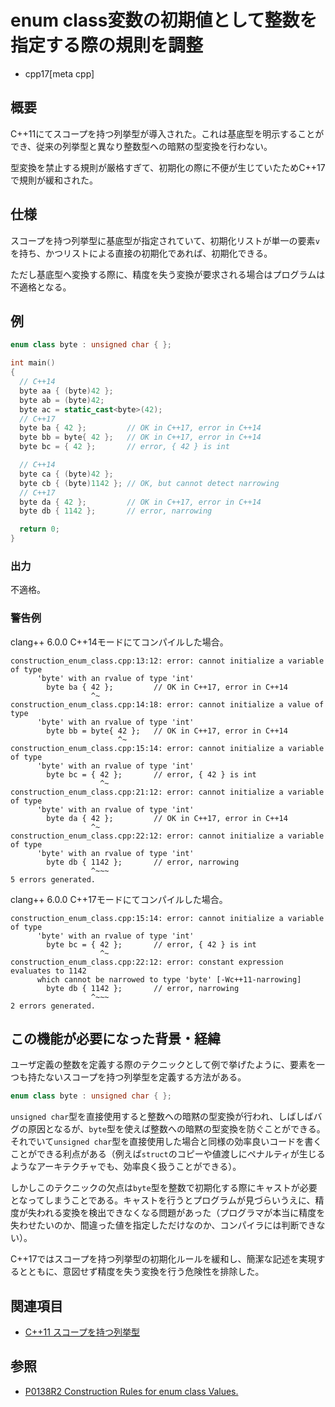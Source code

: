 # enum class変数の初期値として整数を指定する際の規則を調整
* cpp17[meta cpp]

## 概要
C++11にてスコープを持つ列挙型が導入された。これは基底型を明示することができ、従来の列挙型と異なり整数型への暗黙の型変換を行わない。

型変換を禁止する規則が厳格すぎて、初期化の際に不便が生じていたためC++17で規則が緩和された。

## 仕様
スコープを持つ列挙型に基底型が指定されていて、初期化リストが単一の要素`v`を持ち、かつリストによる直接の初期化であれば、初期化できる。

ただし基底型へ変換する際に、精度を失う変換が要求される場合はプログラムは不適格となる。


## 例
```cpp example
enum class byte : unsigned char { };

int main()
{
  // C++14
  byte aa { (byte)42 };
  byte ab = (byte)42;
  byte ac = static_cast<byte>(42);
  // C++17
  byte ba { 42 };         // OK in C++17, error in C++14
  byte bb = byte{ 42 };   // OK in C++17, error in C++14
  byte bc = { 42 };       // error, { 42 } is int

  // C++14
  byte ca { (byte)42 };
  byte cb { (byte)1142 }; // OK, but cannot detect narrowing
  // C++17
  byte da { 42 };         // OK in C++17, error in C++14
  byte db { 1142 };       // error, narrowing

  return 0;
}
```

### 出力
不適格。

### 警告例
clang++ 6.0.0 C++14モードにてコンパイルした場合。

```
construction_enum_class.cpp:13:12: error: cannot initialize a variable of type
      'byte' with an rvalue of type 'int'
        byte ba { 42 };         // OK in C++17, error in C++14
                  ^~
construction_enum_class.cpp:14:18: error: cannot initialize a value of type
      'byte' with an rvalue of type 'int'
        byte bb = byte{ 42 };   // OK in C++17, error in C++14
                        ^~
construction_enum_class.cpp:15:14: error: cannot initialize a variable of type
      'byte' with an rvalue of type 'int'
        byte bc = { 42 };       // error, { 42 } is int
                    ^~
construction_enum_class.cpp:21:12: error: cannot initialize a variable of type
      'byte' with an rvalue of type 'int'
        byte da { 42 };         // OK in C++17, error in C++14
                  ^~
construction_enum_class.cpp:22:12: error: cannot initialize a variable of type
      'byte' with an rvalue of type 'int'
        byte db { 1142 };       // error, narrowing
                  ^~~~
5 errors generated.
```

clang++ 6.0.0 C++17モードにてコンパイルした場合。

```
construction_enum_class.cpp:15:14: error: cannot initialize a variable of type
      'byte' with an rvalue of type 'int'
        byte bc = { 42 };       // error, { 42 } is int
                    ^~
construction_enum_class.cpp:22:12: error: constant expression evaluates to 1142
      which cannot be narrowed to type 'byte' [-Wc++11-narrowing]
        byte db { 1142 };       // error, narrowing
                  ^~~~
2 errors generated.
```

## この機能が必要になった背景・経緯
ユーザ定義の整数を定義する際のテクニックとして例で挙げたように、要素を一つも持たないスコープを持つ列挙型を定義する方法がある。

```cpp
enum class byte : unsigned char { };
```

`unsigned char`型を直接使用すると整数への暗黙の型変換が行われ、しばしばバグの原因となるが、`byte`型を使えば整数への暗黙の型変換を防ぐことができる。それでいて`unsigned char`型を直接使用した場合と同様の効率良いコードを書くことができる利点がある（例えば`struct`のコピーや値渡しにペナルティが生じるようなアーキテクチャでも、効率良く扱うことができる）。

しかしこのテクニックの欠点は`byte`型を整数で初期化する際にキャストが必要となってしまうことである。キャストを行うとプログラムが見づらいうえに、精度が失われる変換を検出できなくなる問題があった（プログラマが本当に精度を失わせたいのか、間違った値を指定しただけなのか、コンパイラには判断できない）。

C++17ではスコープを持つ列挙型の初期化ルールを緩和し、簡潔な記述を実現するとともに、意図せず精度を失う変換を行う危険性を排除した。


## 関連項目
- [C++11 スコープを持つ列挙型](/lang/cpp11/scoped_enum.md)

## 参照
- [P0138R2 Construction Rules for enum class Values.](http://www.open-std.org/jtc1/sc22/wg21/docs/papers/2016/p0138r2.pdf)
